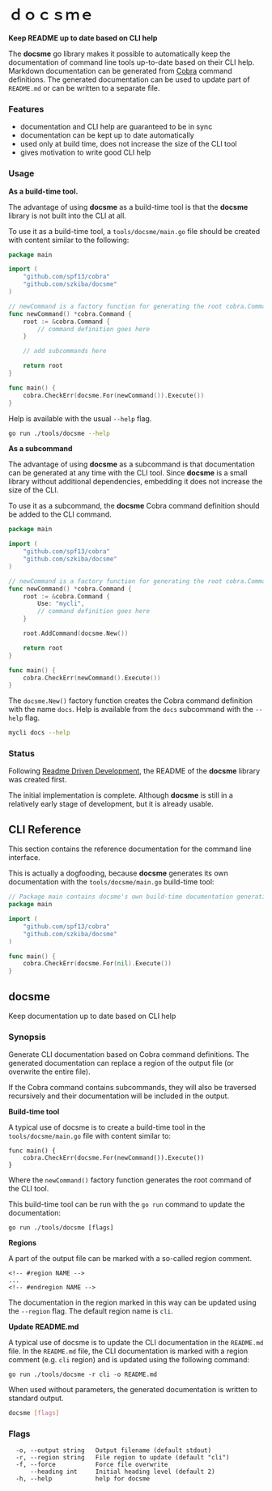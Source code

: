 # ｄｏｃｓｍｅ

**Keep README up to date based on CLI help**

The **docsme** go library makes it possible to automatically keep the documentation of command line tools up-to-date based on their CLI help.  Markdown documentation can be generated from [Cobra](https://github.com/spf13/cobra) command definitions. The generated documentation can be used to update part of `README.md` or can be written to a separate file.

### Features

- documentation and CLI help are guaranteed to be in sync
- documentation can be kept up to date automatically
- used only at build time, does not increase the size of the CLI tool
- gives motivation to write good CLI help

### Usage

**As a build-time tool.**

The advantage of using **docsme** as a build-time tool is that the **docsme** library is not built into the CLI at all.

To use it as a build-time tool, a `tools/docsme/main.go` file should be created with content similar to the following:

```go
package main

import (
    "github.com/spf13/cobra"
    "github.com/szkiba/docsme"
)

// newCommand is a factory function for generating the root cobra.Command.
func newCommand() *cobra.Command {
    root := &cobra.Command {
        // command definition goes here
    }

    // add subcommands here

    return root
}

func main() {
    cobra.CheckErr(docsme.For(newCommand()).Execute())
}
```

Help is available with the usual `--help` flag.

```bash
go run ./tools/docsme --help
```

**As a subcommand**

The advantage of using **docsme** as a subcommand is that documentation can be generated at any time with the CLI tool. Since **docsme** is a small library without additional dependencies, embedding it does not increase the size of the CLI.

To use it as a subcommand, the **docsme** Cobra command definition should be added to the CLI command.

```go
package main

import (
    "github.com/spf13/cobra"
    "github.com/szkiba/docsme"
)

// newCommand is a factory function for generating the root cobra.Command.
func newCommand() *cobra.Command {
    root := &cobra.Command {
        Use: "mycli",
        // command definition goes here
    }

    root.AddCommand(docsme.New())

    return root
}

func main() {
    cobra.CheckErr(newCommand().Execute())
}
```

The `docsme.New()` factory function creates the Cobra command definition with the name `docs`. Help is available from the `docs` subcommand with the `--help` flag.

```bash
mycli docs --help
```

### Status

Following [Readme Driven Development](https://tom.preston-werner.com/2010/08/23/readme-driven-development.html), the README of the **docsme** library was created first.

The initial implementation is complete. Although **docsme** is still in a relatively early stage of development, but it is already usable.

## CLI Reference

This section contains the reference documentation for the command line interface.

This is actually a dogfooding, because **docsme** generates its own documentation with the `tools/docsme/main.go` build-time tool:

```go file=tools/docsme/main.go
// Package main contains docsme's own build-time documentation generation tool.
package main

import (
	"github.com/spf13/cobra"
	"github.com/szkiba/docsme"
)

func main() {
	cobra.CheckErr(docsme.For(nil).Execute())
}
```

<!-- #region cli -->
## docsme

Keep documentation up to date based on CLI help

### Synopsis

Generate CLI documentation based on Cobra command definitions. The generated documentation can replace a region of the output file (or overwrite the entire file).

If the Cobra command contains subcommands, they will also be traversed recursively and their documentation will be included in the output.

**Build-time tool**

A typical use of docsme is to create a build-time tool in the `tools/docsme/main.go` file with content similar to:

    func main() {
        cobra.CheckErr(docsme.For(newCommand()).Execute())
    }

Where the `newCommand()` factory function generates the root command of the CLI tool.

This build-time tool can be run with the `go run` command to update the documentation:

    go run ./tools/docsme [flags]

**Regions**

A part of the output file can be marked with a so-called region comment.

    <!-- #region NAME -->
    ...
    <!-- #endregion NAME -->

The documentation in the region marked in this way can be updated using the `--region` flag. The default region name is `cli`.

**Update README.md**

A typical use of docsme is to update the CLI documentation in the `README.md` file. In the `README.md` file, the CLI documentation is marked with a region comment (e.g. `cli` region) and is updated using the following command:

    go run ./tools/docsme -r cli -o README.md

When used without parameters, the generated documentation is written to standard output.

```bash
docsme [flags]
```

### Flags

```
  -o, --output string   Output filename (default stdout)
  -r, --region string   File region to update (default "cli")
  -f, --force           Force file overwrite
      --heading int     Initial heading level (default 2)
  -h, --help            help for docsme
```

<!-- #endregion cli -->
